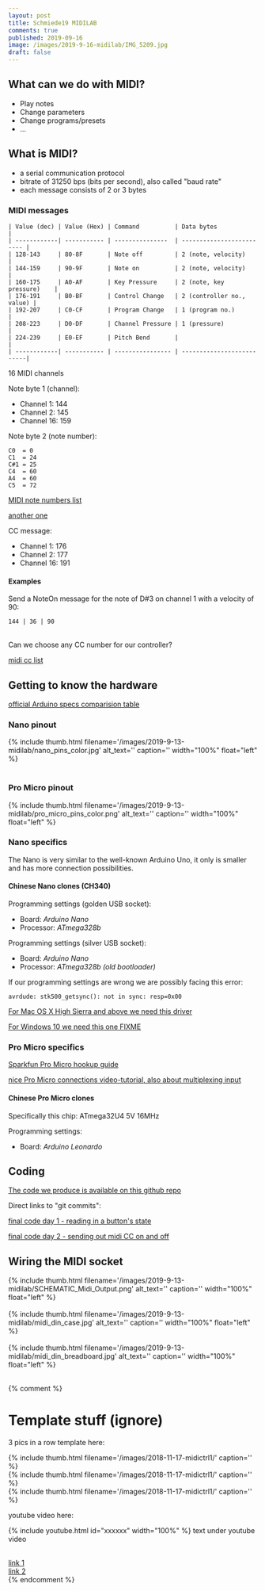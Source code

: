 ```yaml
---
layout: post
title: Schmiede19 MIDILAB
comments: true
published: 2019-09-16
image: /images/2019-9-16-midilab/IMG_5209.jpg
draft: false
---
```


<a name="midi"></a>
## What can we do with MIDI?

* Play notes
* Change parameters 
* Change programs/presets
* ...

<a name="midi"></a>
## What is MIDI?

* a serial communication protocol
* bitrate of 31250 bps (bits per second), also called "baud rate"
* each message consists of 2 or 3 bytes

### MIDI messages


```
| Value (dec) | Value (Hex) | Command          | Data bytes                |
| ------------| ----------- | ---------------  | ------------------------- |
| 128-143     | 80-8F       | Note off         | 2 (note, velocity)        |
| 144-159     | 90-9F       | Note on          | 2 (note, velocity)        |
| 160-175     | A0-AF       | Key Pressure     | 2 (note, key pressure)    |
| 176-191     | B0-BF       | Control Change   | 2 (controller no., value) |
| 192-207     | C0-CF       | Program Change   | 1 (program no.)           |
| 208-223     | D0-DF       | Channel Pressure | 1 (pressure)              |
| 224-239     | E0-EF       | Pitch Bend       |                           |
| ------------| ----------- | ---------------- | --------------------------|
```

16 MIDI channels

Note byte 1 (channel):
* Channel 1: 144
* Channel 2: 145
* Channel 16: 159

Note byte 2 (note number):
```
C0  = 0
C1  = 24
C#1 = 25
C4  = 60
A4  = 60
C5  = 72
```

[MIDI note numbers list](https://glassarmonica.com/science/frequency_midi.php)

[another one](https://newt.phys.unsw.edu.au/jw/notes.html)

CC message:
* Channel 1: 176
* Channel 2: 177
* Channel 16: 191


#### Examples

Send a NoteOn message for the note of D#3 on channel 1 with a velocity of 90:

```
144 | 36 | 90
```


<br />
Can we choose any CC number for our controller?

[midi cc list](http://nickfever.com/music/midi-cc-list)


<a name="hardware"></a>
## Getting to know the hardware

[official Arduino specs comparision table](https://www.arduino.cc/en/products.compare)

### Nano pinout

<div class="clearfix">
  {% include thumb.html filename='/images/2019-9-13-midilab/nano_pins_color.jpg' alt_text='' caption='' width="100%" float="left" %}
</div>
<br>

### Pro Micro pinout

<div class="clearfix">
  {% include thumb.html filename='/images/2019-9-13-midilab/pro_micro_pins_color.png' alt_text='' caption='' width="100%" float="left" %}
</div>

### Nano specifics

The Nano is very similar to the well-known Arduino Uno, it only is smaller and has more connection possibilities.

#### Chinese Nano clones (CH340)

Programming settings (golden USB socket):
* Board: _Arduino Nano_
* Processor: _ATmega328b_

Programming settings (silver USB socket):
* Board: _Arduino Nano_
* Processor: _ATmega328b (old bootloader)_

If our programming settings are wrong we are possibly facing this error:

```avrdude: stk500_getsync(): not in sync: resp=0x00```

[For Mac OS X High Sierra and above we need this driver](https://blog.sengotta.net/signed-mac-os-driver-for-winchiphead-ch340-serial-bridge/)

[For Windows 10 we need this one FIXME]()


### Pro Micro specifics

[Sparkfun Pro Micro hookup guide](https://learn.sparkfun.com/tutorials/pro-micro--fio-v3-hookup-guide/hardware-overview-pro-micro)

[nice Pro Micro connections video-tutorial, also about multiplexing input](https://www.youtube.com/watch?v=y0v2clCVw9k)

#### Chinese Pro Micro clones

Specifically this chip: ATmega32U4 5V 16MHz

Programming settings:
* Board: _Arduino Leonardo_

## Coding

[The code we produce is available on this github repo](https://github.com/JOJ0/midilab)

Direct links to "git commits":

[final code day 1 - reading in a button's state](https://github.com/JOJ0/midilab/blob/4373c414d803a348d799914d412ad94fbd72badb/midilab.ino)

[final code day 2 - sending out midi CC on and off](https://github.com/JOJ0/midilab/blob/a14eb79253ec428675e477e2c885c6f3f10fb892/midilab.ino)

## Wiring the MIDI socket

<div class="clearfix">
  {% include thumb.html filename='/images/2019-9-13-midilab/SCHEMATIC_Midi_Output.png' alt_text='' caption='' width="100%" float="left" %}
</div>
<br>

<div class="clearfix">
  {% include thumb.html filename='/images/2019-9-13-midilab/midi_din_case.jpg' alt_text='' caption='' width="100%" float="left" %}
</div>
<br>

<div class="clearfix">
  {% include thumb.html filename='/images/2019-9-13-midilab/midi_din_breadboard.jpg' alt_text='' caption='' width="100%" float="left" %}
</div>
<br>



{% comment %}
# Template stuff (ignore)

3 pics in a row template here:

<div class="pic_row_3">
  <div class="pic_left">
    {% include thumb.html filename='/images/2018-11-17-midictrl1/' caption='' %}
  </div>
  <div class="pic_middle">
    {% include thumb.html filename='/images/2018-11-17-midictrl1/' caption='' %}
  </div>
  <div class="pic_right">
    {% include thumb.html filename='/images/2018-11-17-midictrl1/' caption='' %}
  </div>
</div>

youtube video here:

{% include youtube.html id="xxxxxx" width="100%" %}
text under youtube video
<br><br>


[link 1](https://www.musikding.de/20-Pin-inline-socket)<br>
[link 2](https://www.musikding.de/10-Pin-strip)<br>
{% endcomment %}